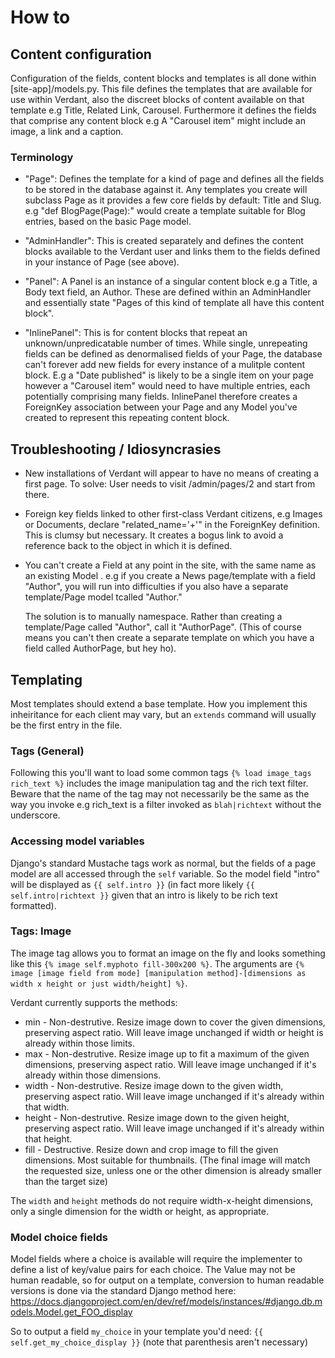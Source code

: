 # How to

## Content configuration

Configuration of the fields, content blocks and templates is all done within [site-app]/models.py. This file defines the templates that are available for use within Verdant, also the discreet blocks of content available on that template e.g Title, Related Link, Carousel. Furthermore it defines the fields that comprise any content block e.g A "Carousel item" might include an image, a link and a caption.

### Terminology

*	"Page": Defines the template for a kind of page and defines all the fields to be stored in the database against it. Any templates you create will subclass Page as it provides a few core fields by default: Title and Slug. e.g "def BlogPage(Page):" would create a template suitable for Blog entries, based on the basic Page model. 

*	"AdminHandler": This is created separately and defines the content blocks available to the Verdant user and links them to the fields defined in your instance of Page (see above).

*	"Panel": A Panel is an instance of a singular content block e.g a Title, a Body text field, an Author. These are defined within an AdminHandler and essentially state "Pages of this kind of template all have this content block".

*	"InlinePanel": This is for content blocks that repeat an unknown/unpredicatable number of times. While single, unrepeating fields can be defined as denormalised fields of your Page, the database can't forever add new fields for every instance of a mulitple content block. E.g a "Date published" is likely to be a single item on your page however a "Carousel item" would need to have multiple entries, each potentially comprising many fields. InlinePanel therefore creates a ForeignKey association between your Page and any Model you've created to represent this repeating content block.


## Troubleshooting / Idiosyncrasies

* 	New installations of Verdant will appear to have no means of creating a first page. To solve: User needs to visit /admin/pages/2 and start from there.

* 	Foreign key fields linked to other first-class Verdant citizens, e.g Images or Documents, declare "related_name='+'" in the ForeignKey definition. This is clumsy but necessary. It creates a bogus link to avoid a reference back to the object in which it is defined.

* 	You can't create a Field at any point in the site, with the same name as an existing Model . e.g if you create a News page/template with a field "Author", you will run into difficulties if you also have a separate template/Page model tcalled "Author." 

	The solution is to manually namespace. Rather than creating a template/Page called "Author", call it "AuthorPage". (This of course means you can't then create a separate template on which you have a field called AuthorPage, but hey ho).


## Templating

Most templates should extend a base template. How you implement this inheiritance for each client may vary, but an `extends` command will usually be the first entry in the file.

### Tags (General)

Following this you'll want to load some common tags `{% load image_tags rich_text %}` includes the image manipulation tag and the rich text filter. Beware that the name of the tag may not necessarily be the same as the way you invoke e.g rich_text is a filter invoked as `blah|richtext` without the underscore.

### Accessing model variables

Django's standard Mustache tags work as normal, but the fields of a page model are all accessed through the `self` variable. So the model field "intro" will be displayed as `{{ self.intro }}` (in fact more likely `{{ self.intro|richtext }}` given that an intro is likely to be rich text formatted).

### Tags: Image

The image tag allows you to format an image on the fly and looks something like this `{% image self.myphoto fill-300x200 %}`. The arguments are `{% image [image field from mode] [manipulation method]-[dimensions as width x height or just width/height] %}`.

Verdant currently supports the methods:

*	min - Non-destrutive. Resize image down to cover the given dimensions, preserving aspect ratio. Will leave image unchanged if width or height is already within those limits.
*	max - Non-destrutive. Resize image up to fit a maximum of the given dimensions, preserving aspect ratio. Will leave image unchanged if it's already within those dimensions.
*	width - Non-destrutive. Resize image down to the given width, preserving aspect ratio. Will leave image unchanged if it's already within that width.
*	height - Non-destrutive. Resize image down to the given height, preserving aspect ratio. Will leave image unchanged if it's already within that height.
* 	fill - Destructive. Resize down and crop image to fill the given dimensions. Most suitable for thumbnails. (The final image will match the requested size, unless one or the other dimension is already smaller than the target size)

The `width` and `height` methods do not require width-x-height dimensions, only a single dimension for the width or height, as appropriate.

### Model choice fields

Model fields where a choice is available will require the implementer to define a list of key/value pairs for each choice. The Value may not be human readable, so for output on a template, conversion to human readable versions is done via the standard Django method here: https://docs.djangoproject.com/en/dev/ref/models/instances/#django.db.models.Model.get_FOO_display

So to output a field `my_choice` in your template you'd need: `{{ self.get_my_choice_display }}` (note that parenthesis aren't necessary)
